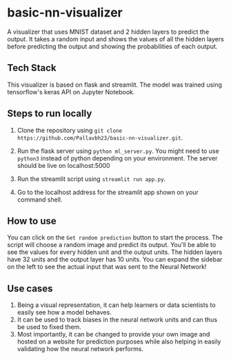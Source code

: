 # basic-nn-visualizer
A visualizer that uses MNIST dataset and 2 hidden layers to predict the output. It takes a random input and shows the values of all the hidden layers before predicting the output and showing the probabilities of each output.

## Tech Stack

This visualizer is based on flask and streamlit. The model was trained using tensorflow's keras API on Jupyter Notebook.

## Steps to run locally

1. Clone the repository using `git clone https://github.com/Pallavbh23/basic-nn-visualizer.git`.

2. Run the flask server using `python ml_server.py`. You might need to use `python3` instead of python depending on your environment. The server should be live on localhost:5000

3. Run the streamlit script using `streamlit run app.py`. 

4. Go to the localhost address for the streamlit app shown on your command shell.


## How to use

You can click on the `Get random prediction` button to start the process. The script will choose a random image and predict its output. You'll be able to see the values for every hidden unit and the output units. The hidden layers have 32 units and the output layer has 10 units. You can expand the sidebar on the left to see the actual input that was sent to the Neural Network!

## Use cases

1. Being a visual representation, it can help learners or data scientists to easily see how a model behaves. 
2. It can be used to track biases in the neural network units and can thus be used to fixed them. 
3. Most importantly, it can be changed to provide your own image and hosted on a website for prediction purposes while also helping in easily validating how the neural network performs.
